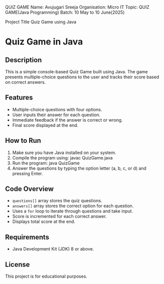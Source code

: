 QUIZ GAME
Name: Avujugari Sreeja
Organisation: Micro IT
Topic: QUIZ GAME(Java Programming)
Batch: 10 May to 10 June(2025)

Project Title
Quiz Game using Java

# Quiz Game in Java

## Description
This is a simple console-based Quiz Game built using Java. The game presents multiple-choice questions to the user and tracks their score based on correct answers.

## Features
- Multiple-choice questions with four options.
- User inputs their answer for each question.
- Immediate feedback if the answer is correct or wrong.
- Final score displayed at the end.

## How to Run
1. Make sure you have Java installed on your system.
2. Compile the program using:
javac QuizGame.java
3. Run the program:
java QuizGame
4. Answer the questions by typing the option letter (a, b, c, or d) and pressing Enter.

## Code Overview
- `questions[]` array stores the quiz questions.
- `answers[]` array stores the correct option for each question.
- Uses a `for` loop to iterate through questions and take input.
- Score is incremented for each correct answer.
- Displays total score at the end.

## Requirements
- Java Development Kit (JDK) 8 or above.
  
## License
This project is for educational purposes.
